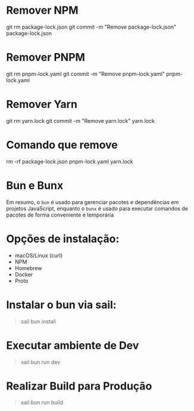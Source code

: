 # Remover NPM
git rm package-lock.json 
git commit -m "Remove package-lock.json" package-lock.json

# Remover PNPM
git rm pnpm-lock.yaml 
git commit -m "Remove pnpm-lock.yaml" pnpm-lock.yaml

# Remover Yarn
git rm yarn.lock
git commit -m "Remove yarn.lock" yarn.lock

# Comando que remove
rm -rf package-lock.json pnpm-lock.yaml yarn.lock


# Bun e Bunx
Em resumo, o `bun` é usado para gerenciar pacotes e dependências em projetos JavaScript, enquanto o `bunx` é usado para executar comandos de pacotes de forma conveniente e temporária

# Opções de instalação:
- macOS/Linux (curl)
- NPM
- Homebrew
- Docker
- Proto

# Instalar o bun via sail:
> sail bun install

# Executar ambiente de Dev
> sail bun run dev

# Realizar Build para Produção
> sail bun run build



